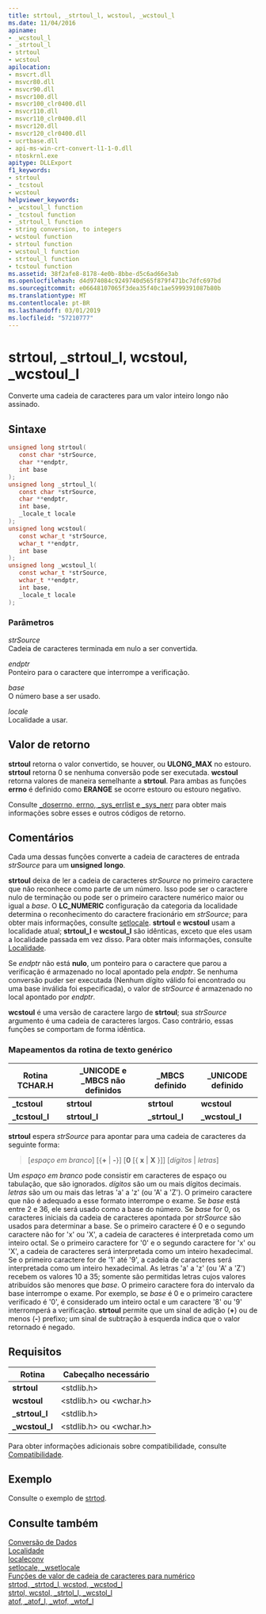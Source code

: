 ```yaml
---
title: strtoul, _strtoul_l, wcstoul, _wcstoul_l
ms.date: 11/04/2016
apiname:
- _wcstoul_l
- _strtoul_l
- strtoul
- wcstoul
apilocation:
- msvcrt.dll
- msvcr80.dll
- msvcr90.dll
- msvcr100.dll
- msvcr100_clr0400.dll
- msvcr110.dll
- msvcr110_clr0400.dll
- msvcr120.dll
- msvcr120_clr0400.dll
- ucrtbase.dll
- api-ms-win-crt-convert-l1-1-0.dll
- ntoskrnl.exe
apitype: DLLExport
f1_keywords:
- strtoul
- _tcstoul
- wcstoul
helpviewer_keywords:
- _wcstoul_l function
- _tcstoul function
- _strtoul_l function
- string conversion, to integers
- wcstoul function
- strtoul function
- wcstoul_l function
- strtoul_l function
- tcstoul function
ms.assetid: 38f2afe8-8178-4e0b-8bbe-d5c6ad66e3ab
ms.openlocfilehash: d4d974084c9249740d565f879f471bc7dfc697bd
ms.sourcegitcommit: e06648107065f3dea35f40c1ae5999391087b80b
ms.translationtype: MT
ms.contentlocale: pt-BR
ms.lasthandoff: 03/01/2019
ms.locfileid: "57210777"
---
```

# <a name="strtoul-strtoull-wcstoul-wcstoull"></a>strtoul, _strtoul_l, wcstoul, _wcstoul_l

Converte uma cadeia de caracteres para um valor inteiro longo não assinado.

## <a name="syntax"></a>Sintaxe

```C
unsigned long strtoul(
   const char *strSource,
   char **endptr,
   int base
);
unsigned long _strtoul_l(
   const char *strSource,
   char **endptr,
   int base,
   _locale_t locale
);
unsigned long wcstoul(
   const wchar_t *strSource,
   wchar_t **endptr,
   int base
);
unsigned long _wcstoul_l(
   const wchar_t *strSource,
   wchar_t **endptr,
   int base,
   _locale_t locale
);
```

### <a name="parameters"></a>Parâmetros

*strSource*<br/>
Cadeia de caracteres terminada em nulo a ser convertida.

*endptr*<br/>
Ponteiro para o caractere que interrompe a verificação.

*base*<br/>
O número base a ser usado.

*locale*<br/>
Localidade a usar.

## <a name="return-value"></a>Valor de retorno

**strtoul** retorna o valor convertido, se houver, ou **ULONG_MAX** no estouro. **strtoul** retorna 0 se nenhuma conversão pode ser executada. **wcstoul** retorna valores de maneira semelhante a **strtoul**. Para ambas as funções **errno** é definido como **ERANGE** se ocorre estouro ou estouro negativo.

Consulte [_doserrno, errno, _sys_errlist e _sys_nerr](../../c-runtime-library/errno-doserrno-sys-errlist-and-sys-nerr.md) para obter mais informações sobre esses e outros códigos de retorno.

## <a name="remarks"></a>Comentários

Cada uma dessas funções converte a cadeia de caracteres de entrada *strSource* para um **unsigned** **longo**.

**strtoul** deixa de ler a cadeia de caracteres *strSource* no primeiro caractere que não reconhece como parte de um número. Isso pode ser o caractere nulo de terminação ou pode ser o primeiro caractere numérico maior ou igual a *base*. O **LC_NUMERIC** configuração da categoria da localidade determina o reconhecimento do caractere fracionário em *strSource*; para obter mais informações, consulte [setlocale](setlocale-wsetlocale.md). **strtoul** e **wcstoul** usam a localidade atual; **strtoul_l** e **wcstoul_l** são idênticas, exceto que eles usam a localidade passada em vez disso. Para obter mais informações, consulte [Localidade](../../c-runtime-library/locale.md).

Se *endptr* não está **nulo**, um ponteiro para o caractere que parou a verificação é armazenado no local apontado pela *endptr*. Se nenhuma conversão puder ser executada (Nenhum dígito válido foi encontrado ou uma base inválida foi especificada), o valor de *strSource* é armazenado no local apontado por *endptr*.

**wcstoul** é uma versão de caractere largo de **strtoul**; sua *strSource* argumento é uma cadeia de caracteres largos. Caso contrário, essas funções se comportam de forma idêntica.

### <a name="generic-text-routine-mappings"></a>Mapeamentos da rotina de texto genérico

|Rotina TCHAR.H|_UNICODE e _MBCS não definidos|_MBCS definido|_UNICODE definido|
|---------------------|------------------------------------|--------------------|-----------------------|
|**_tcstoul**|**strtoul**|**strtoul**|**wcstoul**|
|**_tcstoul_l**|**strtoul_l**|**_strtoul_l**|**_wcstoul_l**|

**strtoul** espera *strSource* para apontar para uma cadeia de caracteres da seguinte forma:

> [*espaço em branco*] [{**+** &#124; **-**}] [**0** [{ **x** &#124; **X** }]] [*dígitos* &#124; *letras*]  

Um *espaço em branco* pode consistir em caracteres de espaço ou tabulação, que são ignorados. *dígitos* são um ou mais dígitos decimais. *letras* são um ou mais das letras 'a' a 'z' (ou 'A' a 'Z'). O primeiro caractere que não é adequado a esse formato interrompe o exame. Se *base* está entre 2 e 36, ele será usado como a base do número. Se *base* for 0, os caracteres iniciais da cadeia de caracteres apontada por *strSource* são usados para determinar a base. Se o primeiro caractere é 0 e o segundo caractere não for 'x' ou 'X', a cadeia de caracteres é interpretada como um inteiro octal. Se o primeiro caractere for '0' e o segundo caractere for 'x' ou 'X', a cadeia de caracteres será interpretada como um inteiro hexadecimal. Se o primeiro caractere for de '1' até '9', a cadeia de caracteres será interpretada como um inteiro hexadecimal. As letras 'a' a 'z' (ou 'A' a 'Z') recebem os valores 10 a 35; somente são permitidas letras cujos valores atribuídos são menores que *base*. O primeiro caractere fora do intervalo da base interrompe o exame. Por exemplo, se *base* é 0 e o primeiro caractere verificado é '0', é considerado um inteiro octal e um caractere '8' ou '9' interromperá a verificação. **strtoul** permite que um sinal de adição (**+**) ou de menos (**-**) prefixo; um sinal de subtração à esquerda indica que o valor retornado é negado.

## <a name="requirements"></a>Requisitos

|Rotina|Cabeçalho necessário|
|-------------|---------------------|
|**strtoul**|\<stdlib.h>|
|**wcstoul**|\<stdlib.h> ou \<wchar.h>|
|**_strtoul_l**|\<stdlib.h>|
|**_wcstoul_l**|\<stdlib.h> ou \<wchar.h>|

Para obter informações adicionais sobre compatibilidade, consulte [Compatibilidade](../../c-runtime-library/compatibility.md).

## <a name="example"></a>Exemplo

Consulte o exemplo de [strtod](strtod-strtod-l-wcstod-wcstod-l.md).

## <a name="see-also"></a>Consulte também

[Conversão de Dados](../../c-runtime-library/data-conversion.md)<br/>
[Localidade](../../c-runtime-library/locale.md)<br/>
[localeconv](localeconv.md)<br/>
[setlocale, _wsetlocale](setlocale-wsetlocale.md)<br/>
[Funções de valor de cadeia de caracteres para numérico](../../c-runtime-library/string-to-numeric-value-functions.md)<br/>
[strtod, _strtod_l, wcstod, _wcstod_l](strtod-strtod-l-wcstod-wcstod-l.md)<br/>
[strtol, wcstol, _strtol_l, _wcstol_l](strtol-wcstol-strtol-l-wcstol-l.md)<br/>
[atof, _atof_l, _wtof, _wtof_l](atof-atof-l-wtof-wtof-l.md)<br/>
